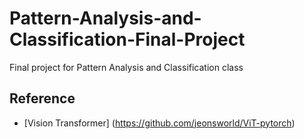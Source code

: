 # Pattern-Analysis-and-Classification-Final-Project
Final project for Pattern Analysis and Classification class

## Reference
- [Vision Transformer] (https://github.com/jeonsworld/ViT-pytorch)
